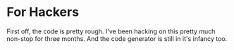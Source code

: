 # For Hackers

First off, the code is pretty rough.
I've been hacking on this pretty much non-stop for three months.
And the code generator is still in it's infancy too.
